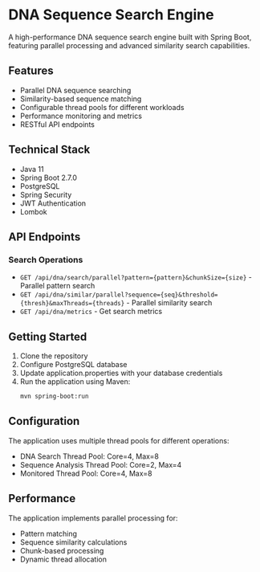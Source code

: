 # DNA Sequence Search Engine

A high-performance DNA sequence search engine built with Spring Boot, featuring parallel processing and advanced similarity search capabilities.

## Features

- Parallel DNA sequence searching
- Similarity-based sequence matching
- Configurable thread pools for different workloads
- Performance monitoring and metrics
- RESTful API endpoints

## Technical Stack

- Java 11
- Spring Boot 2.7.0
- PostgreSQL
- Spring Security
- JWT Authentication
- Lombok

## API Endpoints

### Search Operations
- `GET /api/dna/search/parallel?pattern={pattern}&chunkSize={size}` - Parallel pattern search
- `GET /api/dna/similar/parallel?sequence={seq}&threshold={thresh}&maxThreads={threads}` - Parallel similarity search
- `GET /api/dna/metrics` - Get search metrics

## Getting Started

1. Clone the repository
2. Configure PostgreSQL database
3. Update application.properties with your database credentials
4. Run the application using Maven:
   ```bash
   mvn spring-boot:run
   ```

## Configuration

The application uses multiple thread pools for different operations:
- DNA Search Thread Pool: Core=4, Max=8
- Sequence Analysis Thread Pool: Core=2, Max=4
- Monitored Thread Pool: Core=4, Max=8

## Performance

The application implements parallel processing for:
- Pattern matching
- Sequence similarity calculations
- Chunk-based processing
- Dynamic thread allocation 
